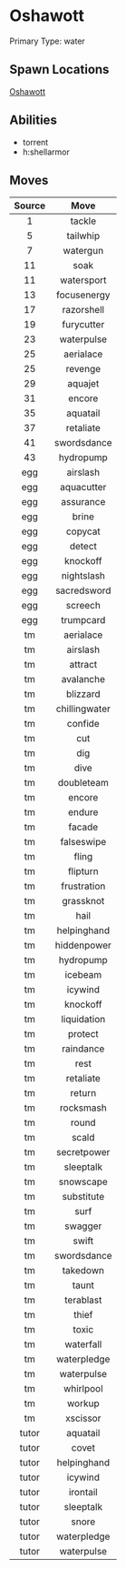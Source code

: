 # Oshawott  
Primary Type: water  
  
## Spawn Locations  
[Oshawott](/data/spawn_presets/oshawott.md)  
  
## Abilities  
  * torrent
  * h:shellarmor
  
  
## Moves  
  
| Source | Move |  
|:---:|:---:|  
| 1 | tackle |  
| 5 | tailwhip |  
| 7 | watergun |  
| 11 | soak |  
| 11 | watersport |  
| 13 | focusenergy |  
| 17 | razorshell |  
| 19 | furycutter |  
| 23 | waterpulse |  
| 25 | aerialace |  
| 25 | revenge |  
| 29 | aquajet |  
| 31 | encore |  
| 35 | aquatail |  
| 37 | retaliate |  
| 41 | swordsdance |  
| 43 | hydropump |  
| egg | airslash |  
| egg | aquacutter |  
| egg | assurance |  
| egg | brine |  
| egg | copycat |  
| egg | detect |  
| egg | knockoff |  
| egg | nightslash |  
| egg | sacredsword |  
| egg | screech |  
| egg | trumpcard |  
| tm | aerialace |  
| tm | airslash |  
| tm | attract |  
| tm | avalanche |  
| tm | blizzard |  
| tm | chillingwater |  
| tm | confide |  
| tm | cut |  
| tm | dig |  
| tm | dive |  
| tm | doubleteam |  
| tm | encore |  
| tm | endure |  
| tm | facade |  
| tm | falseswipe |  
| tm | fling |  
| tm | flipturn |  
| tm | frustration |  
| tm | grassknot |  
| tm | hail |  
| tm | helpinghand |  
| tm | hiddenpower |  
| tm | hydropump |  
| tm | icebeam |  
| tm | icywind |  
| tm | knockoff |  
| tm | liquidation |  
| tm | protect |  
| tm | raindance |  
| tm | rest |  
| tm | retaliate |  
| tm | return |  
| tm | rocksmash |  
| tm | round |  
| tm | scald |  
| tm | secretpower |  
| tm | sleeptalk |  
| tm | snowscape |  
| tm | substitute |  
| tm | surf |  
| tm | swagger |  
| tm | swift |  
| tm | swordsdance |  
| tm | takedown |  
| tm | taunt |  
| tm | terablast |  
| tm | thief |  
| tm | toxic |  
| tm | waterfall |  
| tm | waterpledge |  
| tm | waterpulse |  
| tm | whirlpool |  
| tm | workup |  
| tm | xscissor |  
| tutor | aquatail |  
| tutor | covet |  
| tutor | helpinghand |  
| tutor | icywind |  
| tutor | irontail |  
| tutor | sleeptalk |  
| tutor | snore |  
| tutor | waterpledge |  
| tutor | waterpulse |  
  
